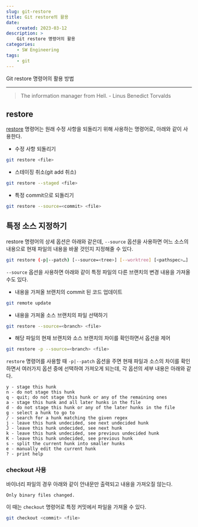 ```yaml
---
slug: git-restore
title: Git restore의 활용
date:
    created: 2023-03-12
description: >
    Git restore 명령어의 활용
categories:
    - SW Engineering
tags:
    - git
---
```


Git restore 명령어의 활용 방법  

<!-- more -->

---

> The information manager from Hell. - Linus Benedict Torvalds

## restore

[restore](2022-01-17-git_tips.md/#restore) 명령어는 원래 수정 사항을 되돌리기 위해 사용하는 명령어로, 아래와 같이 사용한다.  

- 수정 사항 되돌리기

```bash
git restore <file>
```
- 스테이징 취소(git add 취소)

```bash
git restore --staged <file>
```
- 특정 commit으로 되돌리기

```bash
git restore --source=<commit> <file>
```

## 특정 소스 지정하기

restore 명령어의 상세 옵션은 아래와 같은데, `--source` 옵션을 사용하면 어느 소스의 내용으로 현재 파일의 내용을 바꿀 것인지 지정해줄 수 있다.  

```bash
git restore (-p|--patch) [--source=<tree>] [--worktree] [<pathspec>…​]
```

`--source` 옵션을 사용하면 아래와 같이 특정 파일의 다른 브랜치의 변경 내용을 가져올수도 있다.  

- 내용을 가져올 브랜치의 commit 된 코드 업데이트

```bash
git remote update
```
- 내용을 가져올 소스 브랜치의 파일 선택하기

```bash
git restore --source=<branch> <file>
```
- 해당 파일의 현재 브랜치와 소스 브랜치의 차이를 확인하면서 옵션을 제어

```bash
git restore -p --source=<branch> <file>
```

`restore` 명령어를 사용할 때 `-p|--patch` 옵션을 주면 현재 파일과 소스의 차이를 확인하면서 여러가지 옵션 중에 선택하여 가져오게 되는데, 각 옵션의 세부 내용은 아래와 같다.  

```
y - stage this hunk
n - do not stage this hunk
q - quit; do not stage this hunk or any of the remaining ones
a - stage this hunk and all later hunks in the file
d - do not stage this hunk or any of the later hunks in the file
g - select a hunk to go to
/ - search for a hunk matching the given regex
j - leave this hunk undecided, see next undecided hunk
J - leave this hunk undecided, see next hunk
k - leave this hunk undecided, see previous undecided hunk
K - leave this hunk undecided, see previous hunk
s - split the current hunk into smaller hunks
e - manually edit the current hunk
? - print help
```

### checkout 사용

바이너리 파일의 경우 아래와 같이 안내문만 출력되고 내용을 가져오질 않는다.  

```
Only binary files changed.
```

이 때는 `checkout` 명령어로 특정 커밋에서 파일을 가져올 수 있다.  

```bash
git checkout <commit> <file>
```